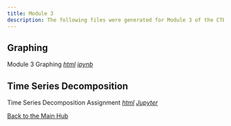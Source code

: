```yaml
---
title: Module 3
description: The following files were generated for Module 3 of the CTBA course
---
```

## Graphing 

Module 3 Graphing  _[html](M3Graphing.html)_  _[ipynb](M3Graphing.ipynb)_

## Time Series Decomposition

Time Series Decomposition Assignment _[html](TimeSeries.html)_ _[Jupyter](TimeSeries.ipynb)_



[Back to the Main Hub](https://jksmith01.github.io/)

